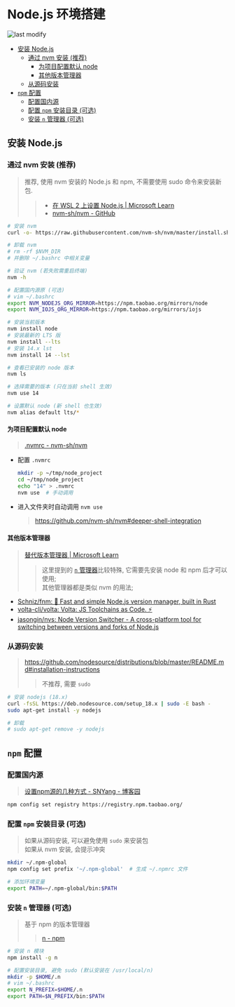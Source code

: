 Node.js 环境搭建
===
<!--START_SECTION:badge-->

![last modify](https://img.shields.io/static/v1?label=last%20modify&message=2023-01-06%2000%3A29%3A03&color=yellowgreen&style=flat-square)

<!--END_SECTION:badge-->
<!--info
top: false
hidden: false
-->

<!-- TOC -->
- [安装 Node.js](#安装-nodejs)
    - [通过 nvm 安装 (推荐)](#通过-nvm-安装-推荐)
        - [为项目配置默认 node](#为项目配置默认-node)
        - [其他版本管理器](#其他版本管理器)
    - [从源码安装](#从源码安装)
- [`npm` 配置](#npm-配置)
    - [配置国内源](#配置国内源)
    - [配置 `npm` 安装目录 (可选)](#配置-npm-安装目录-可选)
    - [安装 `n` 管理器 (可选)](#安装-n-管理器-可选)
<!-- TOC -->

## 安装 Node.js

### 通过 nvm 安装 (推荐)
> 推荐, 使用 nvm 安装的 Node.js 和 npm, 不需要使用 sudo 命令来安装新包.
>> - [在 WSL 2 上设置 Node.js | Microsoft Learn](https://learn.microsoft.com/zh-cn/windows/dev-environment/javascript/nodejs-on-wsl#install-nvm-nodejs-and-npm)  
>> - [nvm-sh/nvm - GitHub](https://github.com/nvm-sh/nvm)

```sh
# 安装 nvm
curl -o- https://raw.githubusercontent.com/nvm-sh/nvm/master/install.sh | bash

# 卸载 nvm
# rm -rf $NVM_DIR
# 并删除 ~/.bashrc 中相关变量

# 验证 nvm (若失败需重启终端)
nvm -h

# 配置国内源原 (可选)
# vim ~/.bashrc
export NVM_NODEJS_ORG_MIRROR=https://npm.taobao.org/mirrors/node
export NVM_IOJS_ORG_MIRROR=https://npm.taobao.org/mirrors/iojs

# 安装当前版本
nvm install node
# 安装最新的 LTS 版
nvm install --lts
# 安装 14.x lst
nvm install 14 --lst

# 查看已安装的 node 版本
nvm ls

# 选择需要的版本 (只在当前 shell 生效)
nvm use 14

# 设置默认 node (新 shell 也生效)
nvm alias default lts/*
```

#### 为项目配置默认 node
> [.nvmrc - nvm-sh/nvm](https://github.com/nvm-sh/nvm#nvmrc)

- 配置 `.nvmrc`
    ```sh
    mkdir -p ~/tmp/node_project
    cd ~/tmp/node_project
    echo "14" > .nvmrc
    nvm use  # 手动调用
    ```
- 进入文件夹时自动调用 `nvm use`
    > https://github.com/nvm-sh/nvm#deeper-shell-integration


#### 其他版本管理器
> [替代版本管理器 | Microsoft Learn](https://learn.microsoft.com/zh-cn/windows/dev-environment/javascript/nodejs-on-wsl#alternative-version-managers)
>> 这里提到的 [`n` 管理器](#安装-n-管理器-可选)比较特殊, 它需要先安装 node 和 npm 后才可以使用;  
>> 其他管理器都是类似 nvm 的用法;

- [Schniz/fnm: 🚀 Fast and simple Node.js version manager, built in Rust](https://github.com/Schniz/fnm#using-a-script)
- [volta-cli/volta: Volta: JS Toolchains as Code. ⚡](https://github.com/volta-cli/volta#installing-volta)
- [jasongin/nvs: Node Version Switcher - A cross-platform tool for switching between versions and forks of Node.js](https://github.com/jasongin/nvs)

### 从源码安装
> https://github.com/nodesource/distributions/blob/master/README.md#installation-instructions
>> 不推荐, 需要 `sudo`

```sh
# 安装 nodejs (18.x)
curl -fsSL https://deb.nodesource.com/setup_18.x | sudo -E bash -
sudo apt-get install -y nodejs

# 卸载
# sudo apt-get remove -y nodejs
```

## `npm` 配置

### 配置国内源
> [设置npm源的几种方式 - SNYang - 博客园](https://www.cnblogs.com/steven-yang/p/12317646.html)
```sh
npm config set registry https://registry.npm.taobao.org/
```

### 配置 `npm` 安装目录 (可选)
> 如果从源码安装, 可以避免使用 `sudo` 来安装包  
> 如果从 nvm 安装, 会提示冲突

```sh
mkdir ~/.npm-global
npm config set prefix '~/.npm-global'  # 生成 ~/.npmrc 文件

# 添加环境变量
export PATH=~/.npm-global/bin:$PATH
```

### 安装 `n` 管理器 (可选)
> 基于 npm 的版本管理器
>> [n - npm](https://www.npmjs.com/package/n)

```sh
# 安装 n 模块
npm install -g n

# 配置安装目录, 避免 sudo (默认安装在 /usr/local/n)
mkdir -p $HOME/.n
# vim ~/.bashrc
export N_PREFIX=$HOME/.n
export PATH=$N_PREFIX/bin:$PATH
```
